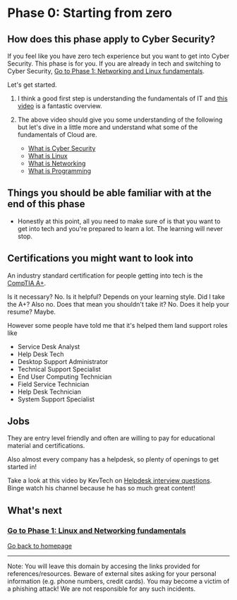 # Phase 0: Starting from zero

## How does this phase apply to Cyber Security?

If you feel like you have zero tech experience but you want to get into Cyber Security. This phase is for you. If you are already in tech and switching to Cyber Security, [Go to Phase 1: Networking and Linux fundamentals](../phase1/README.md).


Let's get started. 

1. I think a good first step is understanding the fundamentals of IT and [this video](https://youtu.be/awLnur5Yt9o) is a fantastic overview.

2. The above video should give you some understanding of the following but let's dive in a little more and understand what some of the fundamentals of Cloud are.

   - [What is Cyber Security](https://youtu.be/GT0daScxO18)
   - [What is Linux](https://youtu.be/PwugmcN1hf8)
   - [What is Networking](https://youtu.be/3QhU9jd03a0)
   - [What is Programming](https://youtu.be/ifo76VyrBYo)



## Things you should be able familiar with at the end of this phase

- Honestly at this point, all you need to make sure of is that you want to get into tech and you're prepared to learn a lot. The learning will never stop.


## Certifications you might want to look into 

An industry standard certification for people getting into tech is the [CompTIA A+](https://www.comptia.org/certifications/a).

Is it necessary? No. Is it helpful? Depends on your learning style. Did I take the A+? Also no. Does that mean you shouldn't take it? No. Does it help your resume? Maybe.

However some people have told me that it's helped them land support roles like 

- Service Desk Analyst
- Help Desk Tech
- Desktop Support Administrator
- Technical Support Specialist
- End User Computing Technician
- Field Service Technician
- Help Desk Technician 
- System Support Specialist

## Jobs

They are entry level friendly and often are willing to pay for educational material and certifications. 

Also almost every company has a helpdesk, so plenty of openings to get started in!

Take a look at this video by KevTech on [Helpdesk interview questions](https://youtu.be/McxVgoQaCpU). Binge watch his channel because he has so much great content!

## What's next


### [Go to Phase 1: Linux and Networking fundamentals](../phase1/README.md)

[Go back to homepage](../README.md)

___

Note: You will leave this domain by accesing the links provided for references/resources. Beware of external sites asking for your personal information (e.g. phone numbers, credit cards). You may become a victim of a phishing attack! We are not responsible for any such incidents.

